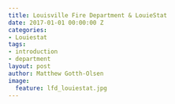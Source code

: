 ```yaml
---
title: Louisville Fire Department & LouieStat
date: 2017-01-01 00:00:00 Z
categories:
- Louiestat
tags:
- introduction
- department
layout: post
author: Matthew Gotth-Olsen
image:
  feature: lfd_louiestat.jpg
---
```


